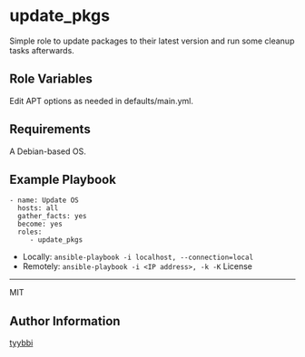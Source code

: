 update_pkgs
=========

Simple role to update packages to their latest version and run some cleanup
tasks afterwards.

Role Variables
--------------

Edit APT options as needed in defaults/main.yml.

Requirements
------------

A Debian-based OS.

Example Playbook
----------------

    - name: Update OS
      hosts: all
      gather_facts: yes
      become: yes
      roles:
         - update_pkgs

- Locally: `ansible-playbook -i localhost, --connection=local`
- Remotely: `ansible-playbook -i <IP address>, -k -K`
License
-------

MIT

Author Information
------------------

[tyybbi](https://github.com/tyybbi)
